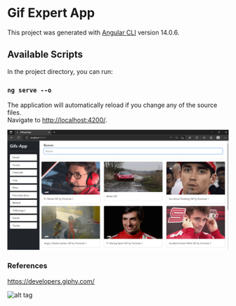 # Gif Expert App

This project was generated with [Angular CLI](https://github.com/angular/angular-cli) version 14.0.6.

## Available Scripts
In the project directory, you can run:

### `ng serve --o`
The application will automatically reload if you change any of the source files.\
Navigate to [http://localhost:4200/](http://localhost:4200/).

![alt tag](https://github.com/juancr5/Aplicaciones-Angular/blob/main/images/03%20Gifs%20Expert%20App.jpg)

### References
https://developers.giphy.com/

![alt tag](https://developers.giphy.com/branch/master/static/header-logo-0fec0225d189bc0eae27dac3e3770582.gif)
